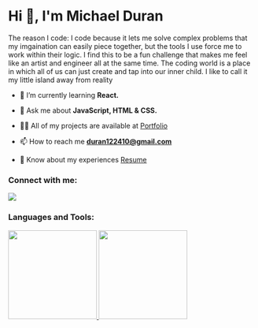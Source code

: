 <h1 align="left">Hi 👋, I'm Michael Duran</h1>
<p>The reason I code: I code because it lets me solve complex problems that my imgaination can easily piece together, but the tools I 
use force me to work within their logic. I find this to be a fun challenge that makes me feel like an artist and engineer all at the same time. 
The coding world is a place in which all of us can just create and tap into our inner child. I like to call it my little island away from reality
</p>

- 🌱 I’m currently learning **React.**

- 💬 Ask me about **JavaScript, HTML & CSS.**

- 👨‍💻 All of my projects are available at <a href="https://qmkduran.github.io/Portfolio-Site/index.html">Portfolio</a>

- 📫 How to reach me **duran122410@gmail.com**

- 📄 Know about my experiences <a href= "https://docs.google.com/document/d/1u6FmoQAGjWZmaEuQcXVmvXyjuwcCGfKL/edit?usp=sharing&ouid=108849326360230988607&rtpof=true&sd=true](https://docs.google.com/document/d/1u6FmoQAGjWZmaEuQcXVmvXyjuwcCGfKL/edit?usp=sharing&ouid=108849326360230988607&rtpof=true&sd=true)">Resume</a>


<h3 align="left">Connect with me:</h3>
<a href="http://linkedin.com/in/michael-d-b5b002203">
<img src="https://img.shields.io/badge/LinkedIn-blue?style=flat&logo=linkedin&labelColor=blue">
</a>
<h3 align="left">Languages and Tools:</h3>


<a href="https://github.com/anuraghazra/github-readme-stats">
  <img src="https://github-readme-stats.vercel.app/api?username=qmkDuran&show_icons=true" height="180"/>
</a>
<a href="https://github.com/anuraghazra/convoychat">
  <img src="https://github-readme-stats.vercel.app/api/top-langs/?username=qmkDuran&layout=compact" height="180"/>
</a>



